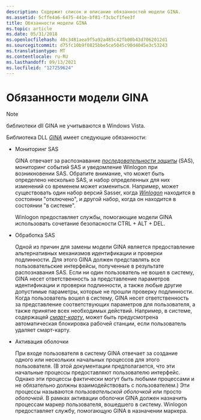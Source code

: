 ```yaml
---
description: Содержит список и описание обязанностей модели GINA.
ms.assetid: 5cffe4a6-6475-441e-bf81-f3cbcf1fee3f
title: Обязанности модели GINA
ms.topic: article
ms.date: 05/31/2018
ms.openlocfilehash: 40c3481aea9f5a92a485c42fb00b43d7062012d1
ms.sourcegitcommit: d75fc10b9f0825bbe5ce5045c90d4045e3c53243
ms.translationtype: MT
ms.contentlocale: ru-RU
ms.lasthandoff: 09/13/2021
ms.locfileid: "127259624"
---
```

# <a name="responsibilities-of-the-gina"></a>Обязанности модели GINA

> [!Note]  
> библиотеки dll GINA не учитываются в Windows Vista.

 

Библиотека DLL [*GINA*](../secgloss/g-gly.md) имеет следующие обязанности:

-   Мониторинг SAS

    GINA отвечает за распознавание [*последовательности защиты*](../secgloss/s-gly.md) (SAS), мониторинг событий SAS и уведомление Winlogon при возникновении SAS. Обратите внимание, что может быть определено несколько SAS, и набор определенных для них изменений со временем может измениться. Например, может существовать один набор версий Sasser, когда [*Winlogon*](../secgloss/w-gly.md) находится в состоянии "отключено", и другой набор, когда он находится в состоянии "в системе".

    Winlogon предоставляет службы, помогающие модели GINA использовать сочетание безопасности CTRL + ALT + DEL.

-   Обработка SAS

    Одной из причин для замены модели GINA является предоставление альтернативных механизмов идентификации и проверки подлинности. Для этого GINA должен представлять все пользовательские интерфейсы, полученные в результате распознавания SAS. Если ни один пользователь не вошел в систему, GINA несет ответственность за представление параметров идентификации и проверки подлинности, а также любые другие допустимые параметры, которые не прошли проверку подлинности. Когда пользователь вошел в систему, GINA несет ответственность за представление соответствующих параметров для пользователя, а также принятие всех необходимых действий. Например, в системе, содержащей [*смарт-карту*](../secgloss/s-gly.md), может быть предусмотрена автоматическая блокировка рабочей станции, если пользователь удаляет смарт-карту.

-   Активация оболочки

    При входе пользователя в систему GINA отвечает за создание одного или нескольких начальных процессов для этого пользователя. (В этой документации предполагается, что эти начальные процессы предоставляют пользователю интерфейс. Однако эти процессы фактически могут быть любыми процессами и не обязательно должны взаимодействовать с пользователем.) Эти процессы называются *пользовательской оболочкой* или просто *оболочкой*. В рамках активации оболочки GINA должен назначить процессам маркер пользователя, вошедшего в систему. Winlogon предоставляет службу, помогающую GINA в назначении маркера.

 

 
